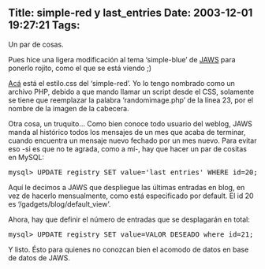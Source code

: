 Title: simple-red y last_entries
Date: 2003-12-01 19:27:21
Tags: 
---
<p>Un par de cosas.

Pues hice una ligera modificación al tema &#8216;simple-blue&#8217; de <a href="http://web.archive.org/web/20031226230140/http://jaws-project.sf.net/">JAWS</a> para ponerlo rojito, como el que se está viendo ;)

<a href="http://web.archive.org/web/20031226230140/http://www.damog.net/themes/simple-red/estilo.phps?PHPSESSID=b35e73a509d50b80c0c8eb29a7c802d2">Acá</a> está el estilo.css del &#8216;simple-red&#8217;. Yo lo tengo nombrado como un archivo PHP, debido a que mando llamar un script desde el CSS, solamente se tiene que reemplazar la palabra &#8216;randomimage.php&#8217; de la línea 23, por el nombre de la imagen de la cabecera.

Otra cosa, un truquito&#8230; Como bien conoce todo usuario del weblog, JAWS manda al histórico todos los mensajes de un mes que acaba de terminar, cuando encuentra un mensaje nuevo fechado por un mes nuevo. Para evitar eso -si es que no te agrada, como a mí-, hay que hacer un par de cositas en MySQL:
</p>
<pre>mysql&gt; UPDATE registry SET value='last_entries' WHERE id=20;</pre>
<p>
Aquí le decimos a JAWS que despliegue las últimas entradas en blog, en vez de hacerlo mensualmente, como está especificado por default. El id 20 es &#8216;/gadgets/blog/default_view&#8217;.

Ahora, hay que definir el número de entradas que se desplagarán en total:
</p>
<pre>mysql&gt; UPDATE registry SET value=VALOR_DESEADO where id=21;</pre>
<p>
Y listo. Ésto para quienes no conozcan bien el acomodo de datos en base de datos de JAWS. </p>
